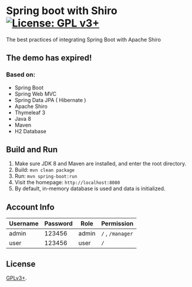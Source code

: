 # Spring boot with Shiro [![License: GPL v3+](https://img.shields.io/badge/License-GPL%20v3%2B-blue.svg)](https://www.gnu.org/licenses/gpl-3.0)
The best practices of integrating Spring Boot with Apache Shiro

## The demo has expired!

### Based on:
- Spring Boot
- Spring Web MVC
- Spring Data JPA ( Hibernate )
- Apache Shiro
- Thymeleaf 3
- Java 8
- Maven
- H2 Database

## Build and Run
1. Make sure JDK 8 and Maven are installed, and enter the root directory.
2. Build: `mvn clean package`
3. Run: `mvn spring-boot:run`
4. Visit the homepage: `http://localhost:8080`
5. By default, in-memory database is used and data is initialized. 

## Account Info
| Username | Password | Role  | Permission       |
|----------|----------|-------|------------------|
| admin    | 123456   | admin | `/` , `/manager` |
| user     | 123456   | user  | `/`              |


## License
[GPLv3+](LICENSE).
